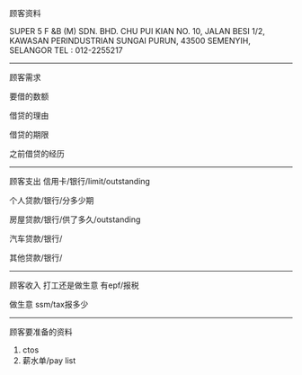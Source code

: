 顾客资料

SUPER 5 F &B (M) SDN. BHD. 
CHU PUI KIAN NO. 10, JALAN BESI 1/2, KAWASAN PERINDUSTRIAN SUNGAI PURUN, 43500 SEMENYIH, SELANGOR 
TEL : 012-2255217

-----------------
顾客需求


要借的数额

借贷的理由

借贷的期限

之前借贷的经历


--------------
顾客支出
信用卡/银行/limit/outstanding


个人贷款/银行/分多少期

房屋贷款/银行/供了多久/outstanding

汽车贷款/银行/


其他贷款/银行/

-----------
顾客收入
打工还是做生意
有epf/报税

做生意 ssm/tax报多少

-------
顾客要准备的资料
1. ctos
2. 薪水单/pay list




